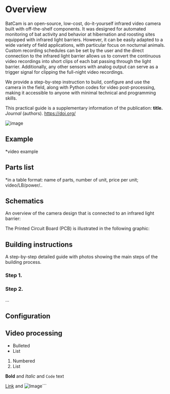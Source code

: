 # Overview

BatCam is an open-source, low-cost, do-it-yourself infrared video camera built with off-the-shelf components. It was designed for automated monitoring of bat activity and behavior at hibernation and roosting sites equipped with infrared light barriers. However, it can be easily adapted to a wide variety of field applications, with particular focus on nocturnal animals. Custom recording schedules can be set by the user and the direct connection to the infrared light barrier allows us to convert the continuous video recordings into short clips of each bat passing through the light barrier. Additionally, any other sensors with analog output can serve as a trigger signal for clipping the full-night video recordings. 

We provide a step-by-step instruction to build, configure and use the camera in the field, along with Python codes for video post-processing, making it accessible to anyone with minimal technical and programming skills. 

This practical guide is a supplementary information of the publication: **title.** _Journal_ (authors). https://doi.org/

![image](https://user-images.githubusercontent.com/79314212/123310825-cc6b7500-d526-11eb-8b0b-0c3d7772a325.png)


## Example
*video example

## Parts list
*in a table format: name of parts, number of unit, price per unit; video/LB/power/..

## Schematics
An overview of the camera design that is connected to an infrared light barrier:


The Printed Circuit Board (PCB) is illustrated in the following graphic:


## Building instructions
A step-by-step detailed guide with photos showing the main steps of the building process.

### Step 1.

### Step 2.
...

## Configuration


## Video processing



- Bulleted
- List

1. Numbered
2. List

**Bold** and _Italic_ and `Code` text

[Link](url) and ![Image](src)```
